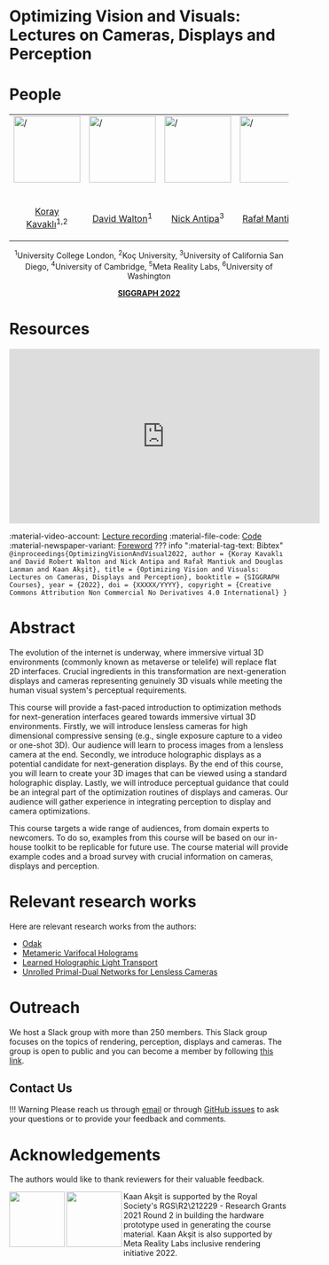 # Optimizing Vision and Visuals: Lectures on Cameras, Displays and Perception

# People
<table class=""  style="margin: 10px auto;">
  <tbody>
    <tr>
      <td> <img src="../../people/koray_kavakli.png" width="120" alt=/> &nbsp;&nbsp;&nbsp;&nbsp;</td>
      <td> <img src="../../people/david_walton.png" width="120" alt=/> &nbsp;&nbsp;&nbsp;&nbsp;</td>
      <td> <img src="../../people/nick_antipa.png" width="120" alt=/> &nbsp;&nbsp;&nbsp;&nbsp;</td>
      <td> <img src="../../people/rafal_mantiuk.png" width="120" alt=/> &nbsp;&nbsp;&nbsp;&nbsp;</td>
      <td> <img src="../../people/douglas_lanman.png" width="120" alt=/> &nbsp;&nbsp;&nbsp;&nbsp;</td>
      <td> <img src="../../people/kaan_aksit.png" width="120" alt=/> &nbsp;&nbsp;&nbsp;&nbsp;</td>
    </tr>
    <tr>
      <td><p style="text-align:center;"><a href="https://scholar.google.com/citations?user=rn6XtO4AAAAJ">Koray Kavaklı</a><sup>1,2</sup></p></td>
      <td><p style="text-align:center;"><a href="https://drwalton.github.io/">David Walton</a><sup>1</sup></p></td>
      <td><p style="text-align:center;"><a href="https://scholar.google.com/citations?user=15xSd1gAAAAJ&hl=en">Nick Antipa</a><sup>3</sup></p></td>
      <td><p style="text-align:center;"><a href="https://www.cl.cam.ac.uk/~rkm38/">Rafał Mantiuk</a><sup>4</sup></p></td>
      <td><p style="text-align:center;"><a href="https://alumni.media.mit.edu/~dlanman/">Douglas Lanman</a><sup>5,6</sup></p></td>
      <td><p style="text-align:center;"><a href="https://kaanaksit.com">Kaan Akşit</a><sup>1</sup></p></td>
    </tr>
  </tbody>
</table>
<p style="text-align:center;"><sup>1</sup>University College London, <sup>2</sup>Koç University, <sup>3</sup>University of California San Diego, <sup>4</sup>University of Cambridge, <sup>5</sup>Meta Reality Labs, <sup>6</sup>University of Washington  </p>
<p style="text-align:center;"><b><a href="https://s2022.siggraph.org/presentation/?id=gensub_228&sess=sess168">SIGGRAPH 2022</a></b></p>

# Resources
<p style="text-align:center;">
<iframe width="560" height="315" src="https://www.youtube.com/embed/z_AtSgct6_I" title="YouTube video player" frameborder="0" allow="accelerometer; autoplay; clipboard-write; encrypted-media; gyroscope; picture-in-picture" allowfullscreen></iframe>
</p>

:material-video-account: [Lecture recording](https://youtu.be/z_AtSgct6_I)
:material-file-code: [Code](https://github.com/complight/cameras-displays-perception-course)
:material-newspaper-variant: [Foreword](https://github.com/complight/cameras-displays-perception-course/blob/main/latex/course.pdf)
??? info ":material-tag-text: Bibtex"
        ```
        @inproceedings{OptimizingVisionAndVisual2022,
          author = {Koray Kavaklı and
                    David Robert Walton and
                    Nick Antipa and
                    Rafał Mantiuk and
                    Douglas Lanman and
                    Kaan Akşit},
          title = {Optimizing Vision and Visuals: Lectures on Cameras, Displays and Perception},
          booktitle = {SIGGRAPH Courses},
          year = {2022},
          doi = {XXXXX/YYYY},
          copyright = {Creative Commons Attribution Non Commercial No Derivatives 4.0 International}
        }
        ```

# Abstract
The evolution of the internet is underway, where immersive virtual 3D environments (commonly known as metaverse or telelife) will replace flat 2D interfaces.
Crucial ingredients in this transformation are next-generation displays and cameras representing genuinely 3D visuals while meeting the human visual system's perceptual requirements.

This course will provide a fast-paced introduction to optimization methods for next-generation interfaces geared towards immersive virtual 3D environments.
Firstly, we will introduce lensless cameras for high dimensional compressive sensing (e.g., single exposure capture to a video or one-shot 3D).
Our audience will learn to process images from a lensless camera at the end.
Secondly, we introduce holographic displays as a potential candidate for next-generation displays.
By the end of this course, you will learn to create your 3D images that can be viewed using a standard holographic display.
Lastly, we will introduce perceptual guidance that could be an integral part of the optimization routines of displays and cameras.
Our audience will gather experience in integrating perception to display and camera optimizations.

This course targets a wide range of audiences, from domain experts to newcomers.
To do so, examples from this course will be based on our in-house toolkit to be replicable for future use.
The course material will provide example codes and a broad survey with crucial information on cameras, displays and perception.

# Relevant research works
Here are relevant research works from the authors:

- [Odak](https://github.com/kunguz/odak)
- [Metameric Varifocal Holograms](https://github.com/complight/metameric_holography)
- [Learned Holographic Light Transport](https://github.com/complight/realistic_holography)
- [Unrolled Primal-Dual Networks for Lensless Cameras](https://arxiv.org/abs/2203.04353)

# Outreach
We host a Slack group with more than 250 members.
This Slack group focuses on the topics of rendering, perception, displays and cameras.
The group is open to public and you can become a member by following [this link](../research_hub.md).

## Contact Us
!!! Warning
    Please reach us through [email](mailto:k.aksit@ucl.ac.uk) or through [GitHub issues](https://github.com/complight/cameras-displays-perception-course/issues) to ask your questions or to provide your feedback and comments.

# Acknowledgements
The authors would like to thank reviewers for their valuable feedback.

<div style="float: left; height:200px;" class="boxed">
<img align='left' src="../../media/royal_society.png" width="100" alt/>
<img align='left' src="../../media/meta_reality_labs.png" width="100" alt/>
</div>
Kaan Akşit is supported by the Royal Society's RGS\R2\212229 - Research Grants 2021 Round 2 in building the hardware prototype used in generating the course material. Kaan Akşit is also supported by Meta Reality Labs inclusive rendering initiative 2022.
<br />
<br />
<br />
<br />
<br />
<br />
<br />
